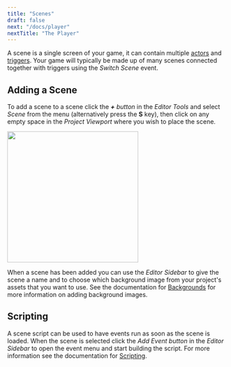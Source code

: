 ```yaml
---
title: "Scenes"
draft: false
next: "/docs/player"
nextTitle: "The Player"
---
```


A scene is a single screen of your game, it can contain multiple [actors](/docs/actors) and [triggers](/docs/triggers). Your game will typically be made up of many scenes connected together with triggers using the _Switch Scene_ event.

## Adding a Scene

To add a scene to a scene click the _**+** button_ in the _Editor Tools_ and select _Scene_ from the menu (alternatively press the **S** key), then click on any empty space in the _Project Viewport_ where you wish to place the scene.

<img src="/img/screenshots/add-scene.gif" style="width:300px"/>

When a scene has been added you can use the _Editor Sidebar_ to give the scene a name and to choose which background image from your project's assets that you want to use. See the documentation for [Backgrounds](/docs/backgrounds) for more information on adding background images.

## Scripting

A scene script can be used to have events run as soon as the scene is loaded. When the scene is selected click the _Add Event button_ in the _Editor Sidebar_ to open the event menu and start building the script. For more information see the documentation for [Scripting](/docs/scripting).
